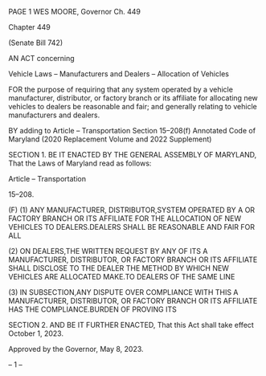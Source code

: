 PAGE 1
WES MOORE, Governor Ch. 449

Chapter 449

(Senate Bill 742)

AN ACT concerning

Vehicle Laws – Manufacturers and Dealers – Allocation of Vehicles

FOR the purpose of requiring that any system operated by a vehicle manufacturer,
distributor, or factory branch or its affiliate for allocating new vehicles to dealers be
reasonable and fair; and generally relating to vehicle manufacturers and dealers.

BY adding to
Article – Transportation
Section 15–208(f)
Annotated Code of Maryland
(2020 Replacement Volume and 2022 Supplement)

SECTION 1. BE IT ENACTED BY THE GENERAL ASSEMBLY OF MARYLAND,
That the Laws of Maryland read as follows:

Article – Transportation

15–208.

(F) (1) ANY MANUFACTURER, DISTRIBUTOR,SYSTEM OPERATED BY A OR
FACTORY BRANCH OR ITS AFFILIATE FOR THE ALLOCATION OF NEW VEHICLES TO
DEALERS.DEALERS SHALL BE REASONABLE AND FAIR FOR ALL

(2) ON DEALERS,THE WRITTEN REQUEST BY ANY OF ITS A
MANUFACTURER, DISTRIBUTOR, OR FACTORY BRANCH OR ITS AFFILIATE SHALL
DISCLOSE TO THE DEALER THE METHOD BY WHICH NEW VEHICLES ARE ALLOCATED
MAKE.TO DEALERS OF THE SAME LINE

(3) IN SUBSECTION,ANY DISPUTE OVER COMPLIANCE WITH THIS A
MANUFACTURER, DISTRIBUTOR, OR FACTORY BRANCH OR ITS AFFILIATE HAS THE
COMPLIANCE.BURDEN OF PROVING ITS

SECTION 2. AND BE IT FURTHER ENACTED, That this Act shall take effect
October 1, 2023.

Approved by the Governor, May 8, 2023.

– 1 –